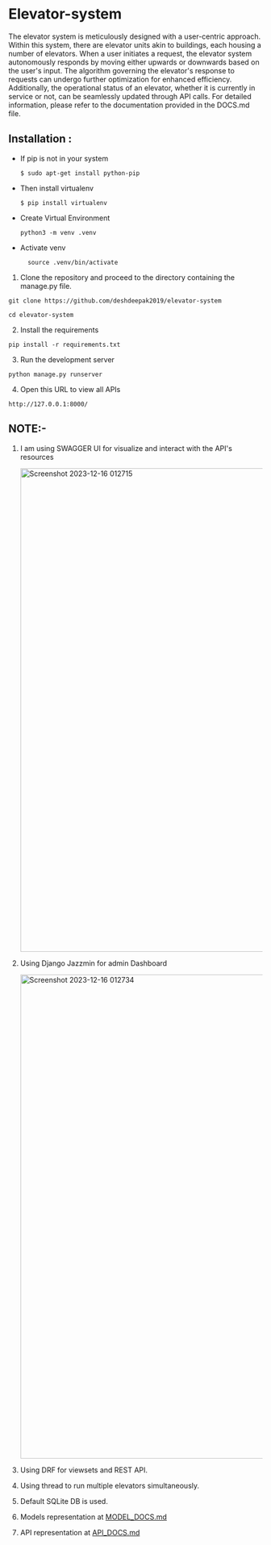# Elevator-system

The elevator system is meticulously designed with a user-centric approach. Within this system, there are elevator units akin to buildings, each housing a number of elevators. When a user initiates a request, the elevator system autonomously responds by moving either upwards or downwards based on the user's input. The algorithm governing the elevator's response to requests can undergo further optimization for enhanced efficiency. Additionally, the operational status of an elevator, whether it is currently in service or not, can be seamlessly updated through API calls. For detailed information, please refer to the documentation provided in the DOCS.md file.

## Installation :

- If pip is not in your system
  ```
  $ sudo apt-get install python-pip
  ```
- Then install virtualenv
  ```
  $ pip install virtualenv
  ```
- Create Virtual Environment
  ```
  python3 -m venv .venv
  ```
- Activate venv
  ```
    source .venv/bin/activate
  ```

1. Clone the repository and proceed to the directory containing the manage.py file.

```
git clone https://github.com/deshdeepak2019/elevator-system
```

```
cd elevator-system
```

2. Install the requirements

```
pip install -r requirements.txt
```

3. Run the development server

```
python manage.py runserver
```

4. Open this URL to view all APIs

```
http://127.0.0.1:8000/
```

## NOTE:-

1. I am using SWAGGER UI for visualize and interact with the API's resources

    <img width="959" alt="Screenshot 2023-12-16 012715" src="https://github.com/deshdeepak2019/elevator-system/assets/97728256/2a813d7c-2a99-4d6a-a4fa-26709d95dd92">

2. Using Django Jazzmin for admin Dashboard

    <img width="960" alt="Screenshot 2023-12-16 012734" src="https://github.com/deshdeepak2019/elevator-system/assets/97728256/cb8c0ff1-f1cd-495e-8a5a-230df677a26a">

3. Using DRF for viewsets and REST API.
4. Using thread to run multiple elevators simultaneously.
5. Default SQLite DB is used.
6. Models representation at [MODEL_DOCS.md](https://github.com/deshdeepak2019/elevator-system/blob/main/MODEL_DOCS.md)
7. API representation at [API_DOCS.md](https://github.com/deshdeepak2019/elevator-system/blob/main/API_DOCS.md)
